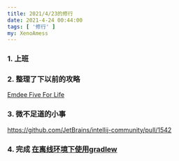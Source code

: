 ```yaml
---
title: 2021/4/23的修行
date: 2021-4-24 00:44:00
tags: [ '修行' ]
my: XenoAmess
---
```


### 1. 上班

### 2. 整理了下以前的攻略

[Emdee Five For Life](https://github.com/XenoAmess/EmdeeFiveForLife)

### 3. 微不足道的小事

https://github.com/JetBrains/intellij-community/pull/1542

### 4. 完成 [在离线环境下使用gradlew](/2021/04/24/20210423在离线环境下使用gradlew)
